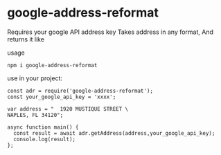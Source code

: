 # google-address-reformat

Requires your google
API address key
Takes address in any format, 
And returns it like

usage
```
npm i google-address-reformat
```

use in your project:
```
const adr = require('google-address-reformat');
const your_google_api_key = 'xxxx';

var address = "  1920 MUSTIQUE STREET \
NAPLES, FL 34120";

async function main() {
  const result = await adr.getAddress(address,your_google_api_key);
  console.log(result);
};
```
